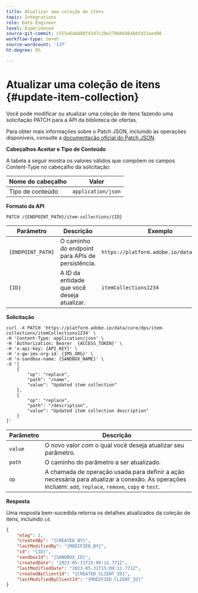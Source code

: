 ```yaml
---
title: Atualizar uma coleção de itens
topic: Integrations
role: Data Engineer
level: Experienced
source-git-commit: c555e6a6d88f43d7c29e27060d464b8fd21aed96
workflow-type: tm+mt
source-wordcount: '137'
ht-degree: 8%

---
```



# Atualizar uma coleção de itens {#update-item-collection}

Você pode modificar ou atualizar uma coleção de itens fazendo uma solicitação PATCH para a API da biblioteca de ofertas.

Para obter mais informações sobre o Patch JSON, incluindo as operações disponíveis, consulte a [documentação oficial do Patch JSON](http://jsonpatch.com/).

**Cabeçalhos Aceitar e Tipo de Conteúdo**

A tabela a seguir mostra os valores válidos que compõem os campos Content-Type no cabeçalho da solicitação:

| Nome do cabeçalho | Valor |
| ----------- | ----- |
| Tipo de conteúdo | `application/json` |

**Formato da API**

```http
PATCH /{ENDPOINT_PATH}/item-collections/{ID}
```

| Parâmetro | Descrição | Exemplo |
| --------- | ----------- | ------- |
| `{ENDPOINT_PATH}` | O caminho do endpoint para APIs de persistência. | `https://platform.adobe.io/data/core/dps` |
| `{ID}` | A ID da entidade que você deseja atualizar. | `itemCollections1234` |

**Solicitação**

```shell
curl -X PATCH 'https://platform.adobe.io/data/core/dps/item-collections/itemCollections1234' \
-H 'Content-Type: application/json' \
-H 'Authorization: Bearer  {ACCESS_TOKEN}' \
-H 'x-api-key: {API_KEY}' \
-H 'x-gw-ims-org-id: {IMS_ORG}' \
-H 'x-sandbox-name: {SANDBOX_NAME}' \
-d '[
    {
        "op": "replace",
        "path": "/name",
        "value": "Updated item collection"
    },
    {
        "op": "replace",
        "path": "/description",
        "value": "Updated item collection description"
    }
]'
```

| Parâmetro | Descrição |
| --------- | ----------- |
| `value` | O novo valor com o qual você deseja atualizar seu parâmetro. |
| `path` | O caminho do parâmetro a ser atualizado. |
| `op` | A chamada de operação usada para definir a ação necessária para atualizar a conexão. As operações incluem: `add`, `replace`, `remove`, `copy` e `test`. |

**Resposta**

Uma resposta bem-sucedida retorna os detalhes atualizados da coleção de itens, incluindo `id`.

```json
{
    "etag": 2,
    "createdBy": "{CREATED_BY}",
    "lastModifiedBy": "{MODIFIED_BY}",
    "id": "{ID}",
    "sandboxId": "{SANDBOX_ID}",
    "createdDate": "2023-05-31T15:09:11.771Z",
    "lastModifiedDate": "2023-05-31T15:09:11.771Z",
    "createdByClientId": "{CREATED_CLIENT_ID}",
    "lastModifiedByClientId": "{MODIFIED_CLIENT_ID}"
}
```
